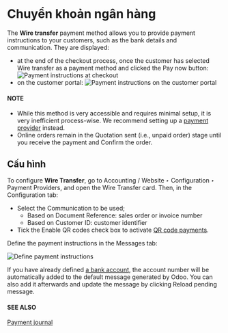 # Chuyển khoản ngân hàng

The **Wire transfer** payment method allows you to provide payment instructions to your customers,
such as the bank details and communication. They are displayed:

- at the end of the checkout process, once the customer has selected Wire transfer as a
  payment method and clicked the Pay now button:
  ![Payment instructions at checkout](applications/finance/payment_providers/wire_transfer/payment_instructions_checkout.png)
- on the customer portal:
  ![Payment instructions on the customer portal](applications/finance/payment_providers/wire_transfer/payment_instructions_portal.png)

#### NOTE
- While this method is very accessible and requires minimal setup, it is very inefficient
  process-wise. We recommend setting up a [payment provider](../payment_providers.md) instead.
- Online orders remain in the Quotation sent (i.e., unpaid order) stage until you
  receive the payment and Confirm the order.

## Cấu hình

To configure **Wire Transfer**, go to Accounting / Website ‣ Configuration ‣
Payment Providers, and open the Wire Transfer card. Then, in the
Configuration tab:

- Select the Communication to be used;
  - Based on Document Reference: sales order or invoice number
  - Based on Customer ID: customer identifier
- Tick the Enable QR codes check box to activate [QR code payments](../accounting/customer_invoices/epc_qr_code.md).

Define the payment instructions in the Messages tab:

![Define payment instructions](applications/finance/payment_providers/wire_transfer/payment_instructions.png)

If you have already defined [a bank account](../accounting/bank.md), the account number will be
automatically added to the default message generated by Odoo. You can also add it afterwards and
update the message by clicking Reload pending message.

#### SEE ALSO
[Payment journal](../payment_providers.md#payment-providers-journal)
